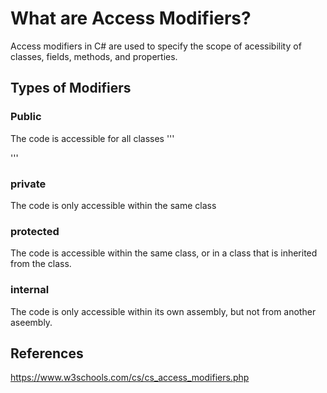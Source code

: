 # What are Access Modifiers?
Access modifiers in C# are used to specify the scope of acessibility of classes, fields, methods, and properties.

## Types of Modifiers

### Public
The code is accessible for all classes
'''

'''

### private
The code is only accessible within the same class

### protected
The code is accessible within the same class, or in a class that is inherited from the class.

### internal
The code is only accessible within its own assembly, but not from another aseembly.


## References
https://www.w3schools.com/cs/cs_access_modifiers.php
